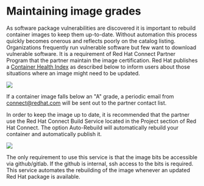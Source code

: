 # Maintaining image grades

As software package vulnerabilities are discovered it is important to rebuild container images to keep them up-to-date. Without automation this process quickly becomes onerous and reflects poorly on the catalog listing. Organizations frequently run vulnerable software but few want to download vulnerable software. It is a requirement of Red Hat Connect Partner Program that the partner maintain the image certification. Red Hat publishes a [Container Health Index](https://access.redhat.com/articles/2803031) as described below to inform users about those situations where an image might need to be updated.

![](https://lh6.googleusercontent.com/drj2WKZBDCJNMUyM4O0T6mcyN5iuCisnWDP_z-1eTCl1NmCSk8mcNn5a8meNANel7s9l8R3pSVSZg_7nbaoGjBRkjyIxCaULO_Myuy27fjBI-jRvVQrsS2ypRhpuz7JLCbMAX5fs)

If a container image falls below an "A" grade, a periodic email from connect@redhat.com will be sent out to the partner contact list.

In order to keep the image up to date, it is recommended that the partner use the Red Hat Connect Build Service located in the Project section of Red Hat Connect. The option Auto-Rebuild will automatically rebuild your container and automatically publish it.

![](https://lh3.googleusercontent.com/r4bMlQ7krWNwjC7JYH-BQ9w1yrOmF6U1Mk1JFMybr3-1ViWu2QHLBnJj1ejoiLrVXfsEHuFKtcZ0SOTG1HSkR5_2yBNar0unvRMGZijMAbqXOT4glpqlmqygraG-nfsly9SLOjU6)

The only requirement to use this service is that the image bits be accessible via github/gitlab. If the github is internal, ssh access to the bits is required. This service automates the rebuilding of the image whenever an updated Red Hat package is available.

